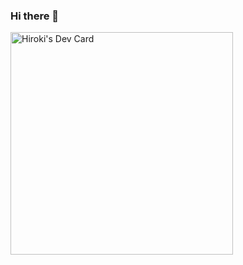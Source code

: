 ### Hi there 👋

<a href="https://app.daily.dev/dickeylth"><img src="https://api.daily.dev/devcards/v2/GC5F8CQOd.png?type=default&r=xws" width="356" alt="Hiroki's Dev Card"/></a>

<!--
**dickeylth/dickeylth** is a ✨ _special_ ✨ repository because its `README.md` (this file) appears on your GitHub profile.

Here are some ideas to get you started:

- 🔭 I’m currently working on ...
- 🌱 I’m currently learning ...
- 👯 I’m looking to collaborate on ...
- 🤔 I’m looking for help with ...
- 💬 Ask me about ...
- 📫 How to reach me: ...
- 😄 Pronouns: ...
- ⚡ Fun fact: ...
-->

